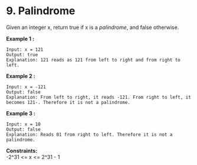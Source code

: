 # 9. Palindrome

Given an integer x, return true if x is a _palindrome_, and false otherwise.

**Example 1 :**

```
Input: x = 121
Output: true
Explanation: 121 reads as 121 from left to right and from right to left.
```

**Example 2 :**

```
Input: x = -121
Output: false
Explanation: From left to right, it reads -121. From right to left, it becomes 121-. Therefore it is not a palindrome.
```

**Example 3 :**

```
Input: x = 10
Output: false
Explanation: Reads 01 from right to left. Therefore it is not a palindrome.
```

**Constraints:**  
-2^31 <= x <= 2^31 - 1
